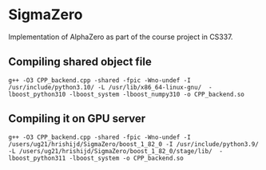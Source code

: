 # SigmaZero
Implementation of AlphaZero as part of the course project in CS337.

## Compiling shared object file
`g++ -O3 CPP_backend.cpp -shared -fpic -Wno-undef -I /usr/include/python3.10/ -L /usr/lib/x86_64-linux-gnu/  -lboost_python310 -lboost_system -lboost_numpy310 -o CPP_backend.so`

## Compiling it on GPU server
`g++ -O3 CPP_backend.cpp -shared -fpic -Wno-undef -I /users/ug21/hrishijd/SigmaZero/boost_1_82_0 -I /usr/include/python3.9/ -L /users/ug21/hrishijd/SigmaZero/boost_1_82_0/stage/lib/  -lboost_python311 -lboost_system -o CPP_backend.so`